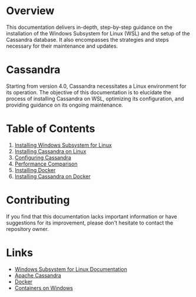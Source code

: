 # Overview

This documentation delivers in-depth, step-by-step guidance on the installation of the Windows Subsystem for Linux (WSL) and the setup of the Cassandra database. It also encompasses the strategies and steps necessary for their maintenance and updates.

# Cassandra

Starting from version 4.0, Cassandra necessitates a Linux environment for its operation. The objective of this documentation is to elucidate the process of installing Cassandra on WSL, optimizing its configuration, and providing guidance on its ongoing maintenance.

# Table of Contents

1. [Installing Windows Subsystem for Linux](wsl/README.md)
2. [Installing Cassandra on Linux](cassandra-on-linux/README.md)
3. [Configuring Cassandra](configure-cassandra/README.md)
4. [Performance Comparison](performance/README.md)
5. [Installing Docker](docker/README.md)
6. [Installing Cassandra on Docker](cassandra-on-docker/README.md)

# Contributing

If you find that this documentation lacks important information or have suggestions for its improvement, please don't hesitate to contact the repository owner.

# Links

* [Windows Subsystem for Linux Documentation](https://learn.microsoft.com/en-us/windows/wsl)
* [Apache Cassandra](https://cassandra.apache.org)
* [Docker](https://www.docker.com)
* [Containers on Windows](https://learn.microsoft.com/en-us/virtualization/windowscontainers)
